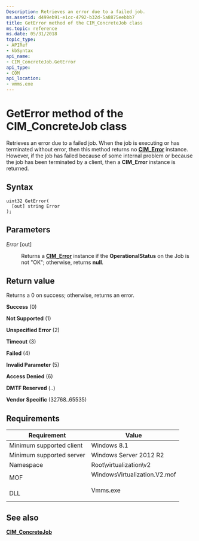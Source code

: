 ```yaml
---
Description: Retrieves an error due to a failed job.
ms.assetid: d499eb91-e1cc-4792-b32d-5a8875eebbb7
title: GetError method of the CIM_ConcreteJob class
ms.topic: reference
ms.date: 05/31/2018
topic_type: 
- APIRef
- kbSyntax
api_name: 
- CIM_ConcreteJob.GetError
api_type: 
- COM
api_location: 
- vmms.exe
---
```


# GetError method of the CIM\_ConcreteJob class

Retrieves an error due to a failed job. When the job is executing or has terminated without error, then this method returns no [**CIM\_Error**](cim-error.md) instance. However, if the job has failed because of some internal problem or because the job has been terminated by a client, then a **CIM\_Error** instance is returned.

## Syntax


```mof
uint32 GetError(
  [out] string Error
);
```



## Parameters

<dl> <dt>

*Error* \[out\]
</dt> <dd>

Returns a [**CIM\_Error**](cim-error.md) instance if the **OperationalStatus** on the Job is not "OK"; otherwise, returns **null**.

</dd> </dl>

## Return value

Returns a 0 on success; otherwise, returns an error.

<dl> <dt>

**Success** (0)
</dt> <dt>

**Not Supported** (1)
</dt> <dt>

**Unspecified Error** (2)
</dt> <dt>

**Timeout** (3)
</dt> <dt>

**Failed** (4)
</dt> <dt>

**Invalid Parameter** (5)
</dt> <dt>

**Access Denied** (6)
</dt> <dt>

**DMTF Reserved** (..)
</dt> <dt>

**Vendor Specific** (32768..65535)
</dt> </dl>

## Requirements



| Requirement | Value |
|-------------------------------------|---------------------------------------------------------------------------------------------------------|
| Minimum supported client<br/> | Windows 8.1<br/>                                                                                  |
| Minimum supported server<br/> | Windows Server 2012 R2<br/>                                                                       |
| Namespace<br/>                | Root\\virtualization\\v2<br/>                                                                     |
| MOF<br/>                      | <dl> <dt>WindowsVirtualization.V2.mof</dt> </dl> |
| DLL<br/>                      | <dl> <dt>Vmms.exe</dt> </dl>                     |



## See also

<dl> <dt>

[**CIM\_ConcreteJob**](cim-concretejob.md)
</dt> </dl>

 

 





